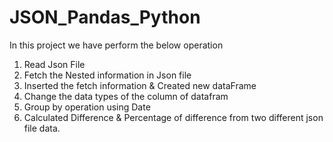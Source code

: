 # JSON_Pandas_Python

In this project we have perform the below operation
1. Read Json File
2. Fetch the Nested information in Json file
3. Inserted the fetch information & Created new dataFrame
4. Change the data types of the column of datafram
5. Group by operation using Date
6. Calculated Difference & Percentage of difference from two different json file data.
